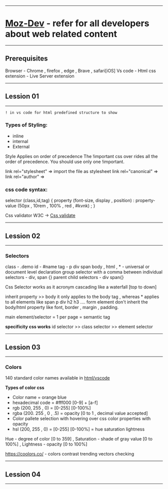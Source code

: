 ------------------------------------------------------------------------------------------------------
# [Moz-Dev](https://developer.mozilla.org/en-US/) - refer for all developers about web related content 
------------------------------------------------------------------------------------------------------

## **Prerequisites**

Browser - Chrome , firefox , edge , Brave , safari[iOS]
Vs code - Html css extension - Live Server extension

------------------------------------------------------------------------------------------------------
## **Lession 01**
------------------------------------------------------------------------------------------------------

`! in vs code for html predefined structure to show`

### Types of Styling: 
- inline
- internal
- External

Style Applies on order of precedence
The !important css over rides all the order of precedence.
You should use only one !important.

link rel="stylesheet" => import the file as stylesheet
link rel="canonical" =>
link rel="author" => 

### css code syntax:
selector (class,id,tag) {
property (font-size, display , position) : property-value (50px , 10rem , 100% , red , #kvnk) ;
}

Css validator W3C -> [Css validate](https://jigsaw.w3.org/css-validator/) 

------------------------------------------------------------------------------------------------------
## **Lession 02**
------------------------------------------------------------------------------------------------------

### Selectors
class - .demo
id - #name
tag - p div span
body , html , * - universal or document level declaration 
group selector with a comma between individual selectors - div, span {}
parent child selectors - div span{} 

Css Selector works as it acronym cascading like a waterfall [top to down]

inherit property >> body it only applies to the body tag , whereas * applies to all elements like span p div h2 h3 ....
form element don't inherit the body/html property like font, border , margin , padding.

main element/selector = 1 per page = semantic tag 

**specificity css works**
id selector >> class selector >> element selector


------------------------------------------------------------------------------------------------------
## **Lession 03**
------------------------------------------------------------------------------------------------------

### Colors
140 standard color names available in [html/vscode](https://www.w3schools.com/colors/colors_names.asp) 

**Types of color css**
- Color name = orange blue
- hexadecimal code = #fff000 [0-9] + [a-f]
- rgb (200, 255 , 0) = [0-255] [0-100%]
- rgba (200. 255 , 0 , .5) = opacity [0 to 1 , decimal value accepted]
- Color pallete selection with hovering over css color properties with opacity
- hsl (200, 255 , 0) = [0-255] [0-100%] = hue saturation lightness

Hue - degree of color [0 to 359] , Saturation - shade of gray value [0 to 100%] , Lightness - opacity [0 to 100%]

https://coolors.co/ - colors contrast trending vectors checking


------------------------------------------------------------------------------------------------------
## **Lession 04**
------------------------------------------------------------------------------------------------------

